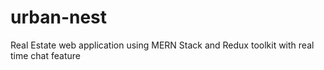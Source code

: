 # urban-nest
Real Estate web application using MERN Stack and Redux toolkit with real time chat feature
